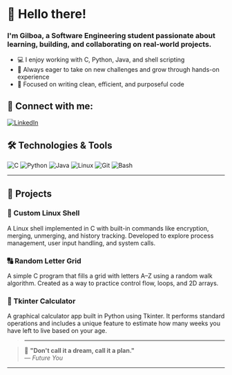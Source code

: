 # 👋 Hello there!

### I'm Gilboa, a Software Engineering student passionate about learning, building, and collaborating on real-world projects.

- 💻 I enjoy working with C, Python, Java, and shell scripting
- 🚀 Always eager to take on new challenges and grow through hands-on experience
- 🎯 Focused on writing clean, efficient, and purposeful code

## 📢 Connect with me:

[![LinkedIn](https://img.shields.io/badge/LinkedIn-blue?logo=linkedin&style=flat-square)](https://www.linkedin.com/in/gilboa-nathan/)

## 🛠️ Technologies & Tools
![C](https://img.shields.io/badge/C-00599C?style=flat-square&logo=c&logoColor=white)
![Python](https://img.shields.io/badge/Python-3776AB?style=flat-square&logo=python&logoColor=white)
![Java](https://img.shields.io/badge/Java-ED8B00?style=flat-square&logo=java&logoColor=white)
![Linux](https://img.shields.io/badge/Linux-FCC624?style=flat-square&logo=linux&logoColor=black)
![Git](https://img.shields.io/badge/Git-F05032?style=flat-square&logo=git&logoColor=white)
![Bash](https://img.shields.io/badge/Bash-121011?style=flat-square&logo=gnubash&logoColor=white)

---

## 📂 Projects

### 🔧 Custom Linux Shell
A Linux shell implemented in C with built-in commands like encryption, merging, unmerging, and history tracking. Developed to explore process management, user input handling, and system calls.

### 🔠 Random Letter Grid
A simple C program that fills a grid with letters A–Z using a random walk algorithm. Created as a way to practice control flow, loops, and 2D arrays.

### 🧮 Tkinter Calculator
A graphical calculator app built in Python using Tkinter. It performs standard operations and includes a unique feature to estimate how many weeks you have left to live based on your age.


> ---

> 💭 **"Don't call it a dream, call it a plan."**  
> — *Future You*

---

